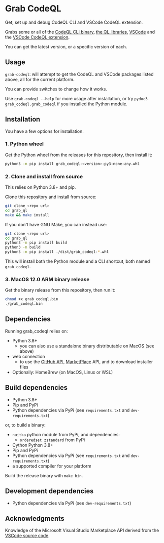 # Grab CodeQL

Get, set up and debug CodeQL CLI and VSCode CodeQL extension.

Grabs some or all of the [CodeQL CLI binary](https://github.com/github/codeql-cli-binaries), [the QL libraries](https://github.com/github/codeql), [VSCode](https://code.visualstudio.com/) and the [VSCode CodeQL extension](https://marketplace.visualstudio.com/items?itemName=GitHub.vscode-codeql).

You can get the latest version, or a specific version of each.

## Usage

`grab-codeql`: will attempt to get the CodeQL and VSCode packages listed above, all for the current platform.

You can provide switches to change how it works.

Use `grab-codeql --help` for more usage after installation,
or try `pydoc3 grab_codeql.grab_codeql` if you installed the Python module.

## Installation

You have a few options for installation.

### 1. Python wheel

Get the Python wheel from the releases for this repository, then install it:

``` bash
python3 -m pip install grab_codeql-<version>-py3-none-any.whl
```

### 2. Clone and install from source

This relies on Python 3.8+ and pip.

Clone this repository and install from source:

``` bash
git clone <repo url>
cd grab_ql
make && make install
```

If you don't have GNU Make, you can instead use:

``` bash
git clone <repo url>
cd grab_ql
python3 -m pip install build
python3 -m build
python3 -m pip install ./dist/grab_codeql-*.whl
```

This will install both the Python module and a CLI shortcut, both named `grab_codeql`.

### 3. MacOS 12.0 ARM binary release

Get the binary release from this repository, then run it:

  ``` bash
  chmod +x grab_codeql.bin
  ./grab_codeql.bin
  ```

## Dependencies

Running grab_codeql relies on:

* Python 3.8+
  * you can also use a standalone binary distributable on MacOS (see above)
* web connection
  * to use the [GitHub API](https://docs.github.com/en/rest/guides/getting-started-with-the-rest-api), [MarketPlace](https://marketplace.visualstudio.com/) API, and to download installer files
* Optionally: HomeBrew (on MacOS, Linux or WSL)

## Build dependencies

* Python 3.8+
* Pip and PyPi
* Python dependencies via PyPi (see `requirements.txt` and `dev-requirements.txt`)

or, to build a binary:

* `nuitka` python module from PyPi, and dependencies:
  * `orderedset zstandard` from PyPi
* Cython Python 3.8+
* Pip and PyPi
* Python dependencies via PyPi (see `requirements.txt` and `dev-requirements.txt`)
* a supported compiler for your platform

Build the release binary with `make bin`.

## Development dependencies

* Python dependencies via PyPi (see `dev-requirements.txt`)

## Acknowledgments

Knowledge of the Microsoft Visual Studio Marketplace API derived from the [VSCode source code](https://github.com/microsoft/vscode/blob/main/src/vs/platform/extensionManagement/common/extensionGalleryService.ts).
